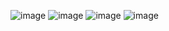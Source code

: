 ![image](https://user-images.githubusercontent.com/36649115/53143354-74826500-354c-11e9-8fba-bc40b35b1540.png)
![image](https://user-images.githubusercontent.com/36649115/53143370-89f78f00-354c-11e9-876e-c3ac8a5e3990.png)
![image](https://user-images.githubusercontent.com/36649115/53143385-9976d800-354c-11e9-8cc0-e35500373b36.png)
![image](https://user-images.githubusercontent.com/36649115/53143404-ad223e80-354c-11e9-9909-b5f7ff87ea82.png)
